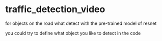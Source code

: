 # traffic_detection_video

for objects on the road what detect with the pre-trained model of resnet

you could try to define what object you like to detect in the code
